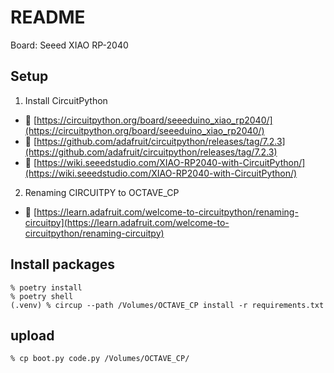 # README 

Board: Seeed XIAO RP-2040


## Setup

1. Install CircuitPython
 
- 🔗 [https://circuitpython.org/board/seeeduino_xiao_rp2040/](https://circuitpython.org/board/seeeduino_xiao_rp2040/)
- 🔗 [https://github.com/adafruit/circuitpython/releases/tag/7.2.3](https://github.com/adafruit/circuitpython/releases/tag/7.2.3)
- 🔗 [https://wiki.seeedstudio.com/XIAO-RP2040-with-CircuitPython/](https://wiki.seeedstudio.com/XIAO-RP2040-with-CircuitPython/)


2. Renaming CIRCUITPY to OCTAVE_CP

- 🔗 [https://learn.adafruit.com/welcome-to-circuitpython/renaming-circuitpy](https://learn.adafruit.com/welcome-to-circuitpython/renaming-circuitpy)


## Install packages

```shell-session
% poetry install
% poetry shell
(.venv) % circup --path /Volumes/OCTAVE_CP install -r requirements.txt
```


## upload

```shell-session
% cp boot.py code.py /Volumes/OCTAVE_CP/
```
